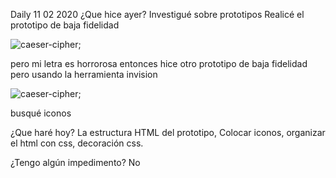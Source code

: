 Daily 11 02 2020
¿Que hice ayer?
Investigué sobre prototipos
Realicé el prototipo de baja fidelidad 

![caeser-cipher](https://luzcry.github.io/LIM012-cipher/src/iconos/prototipo1.jpg);

pero mi letra es horrorosa entonces hice otro prototipo de baja fidelidad pero usando la herramienta invision

![caeser-cipher](https://luzcry.github.io/LIM012-cipher/src/iconos/prototipo2.png);

busqué iconos

¿Que haré hoy?
La estructura HTML del prototipo, Colocar iconos, organizar el html con css, decoración css.

¿Tengo algún impedimento?
No
